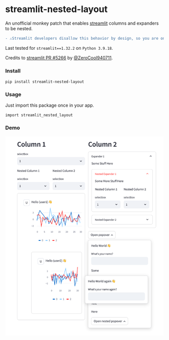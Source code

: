 # streamlit-nested-layout
An unofficial monkey patch that enables [streamlit](https://github.com/streamlit/streamlit) columns and expanders to be nested.

```diff
- ⚠️Streamlit developers disallow this behavior by design, so you are on your own if you encounter issues using this package!⚠️
```

Last tested for `streamlit==1.32.2` on `Python 3.9.18`.

Credits to [streamlit PR #5266](https://github.com/streamlit/streamlit/pull/5266) by [@ZeroCool940711](https://github.com/ZeroCool940711).

### Install
```
pip install streamlit-nested-layout
```

### Usage
Just import this package once in your app.

```
import streamlit_nested_layout
```

### Demo
![Demo](https://raw.githubusercontent.com/joy13975/streamlit-nested-layout/main/images/demo.png)